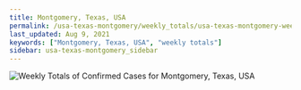 ```yaml
---
title: Montgomery, Texas, USA
permalink: /usa-texas-montgomery/weekly_totals/usa-texas-montgomery-weekly_totals.html
last_updated: Aug 9, 2021
keywords: ["Montgomery, Texas, USA", "weekly totals"]
sidebar: usa-texas-montgomery_sidebar
---
```


![Weekly Totals of Confirmed Cases for Montgomery, Texas, USA](/covid_tracker/images/graphs/usa-texas-montgomery-weekly_totals_graph.png)
